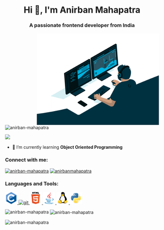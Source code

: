 <h1 align="center">Hi 👋, I'm Anirban Mahapatra</h1>
<h3 align="center">A passionate frontend developer from India</h3>
<img align="right" alt="Coding" width="400" src="./programmer.gif">

<p align="left"> <img src="https://komarev.com/ghpvc/?username=anirban-mahapatra&label=Profile%20views&color=0e75b6&style=flat"alt="anirban-mahapatra" /> </p>
<p align="left"> <a href="https://linkedin.com/in/anirban-mahapatra" target="_main"><img src="https://img.shields.io/badge/LinkedIn-0077B5?style=for-the-badge&logo=linkedin&logoColor=white" /></a> </p>


- 🌱 I’m currently learning **Object Oriented Programming**

<h3 align="left">Connect with me:</h3>
<p align="left">
<a href="https://linkedin.com/in/anirban-mahapatra" target="_blank"><img align="center" src="https://raw.githubusercontent.com/rahuldkjain/github-profile-readme-generator/master/src/images/icons/Social/linked-in-alt.svg" target="_blank" alt="anirban-mahapatra" height="30" width="40" /></a>
<a href="https://www.hackerrank.com/profile/anirbanmahapatra" target="_blank"><img align="center" src="https://raw.githubusercontent.com/rahuldkjain/github-profile-readme-generator/master/src/images/icons/Social/hackerrank.svg" target="_blank" alt="anirbanmahapatra" height="30" width="40" /></a>
</p>

<h3 align="left">Languages and Tools:</h3>
<p align="left"> <a href="https://www.cprogramming.com/" target="_blank" rel="noreferrer"> <img src="https://raw.githubusercontent.com/devicons/devicon/master/icons/c/c-original.svg" alt="c" width="40" height="40"/> </a> <a href="https://git-scm.com/" target="_blank" rel="noreferrer"> <img src="https://www.vectorlogo.zone/logos/git-scm/git-scm-icon.svg" alt="git" width="40" height="40"/> </a> <a href="https://www.w3.org/html/" target="_blank" rel="noreferrer"> <img src="https://raw.githubusercontent.com/devicons/devicon/master/icons/html5/html5-original-wordmark.svg" alt="html5" width="40" height="40"/> </a> <a href="https://www.java.com" target="_blank" rel="noreferrer"> <img src="https://raw.githubusercontent.com/devicons/devicon/master/icons/java/java-original.svg" alt="java" width="40" height="40"/> </a> <a href="https://www.linux.org/" target="_blank" rel="noreferrer"> <img src="https://raw.githubusercontent.com/devicons/devicon/master/icons/linux/linux-original.svg" alt="linux" width="40" height="40"/> </a> <a href="https://www.python.org" target="_blank" rel="noreferrer"> <img src="https://raw.githubusercontent.com/devicons/devicon/master/icons/python/python-original.svg" alt="python" width="40" height="40"/> <p>
</p></a> <img align="left" src="https://github-readme-stats.vercel.app/api/top-langs?username=anirban-mahapatra&show_icons=true&locale=en&layout=compact&theme=tokyonight" alt="anirban-mahapatra" /></p>

<p>&nbsp;<img align="center" src="https://github-readme-stats.vercel.app/api?username=anirban-mahapatra&show_icons=true&locale=en&theme=tokyonight" alt="anirban-mahapatra" /><p>
</p><img align="center" src="https://github-readme-streak-stats.herokuapp.com/?user=anirban-mahapatra&&theme=tokyonight" alt="anirban-mahapatra" /></p>
